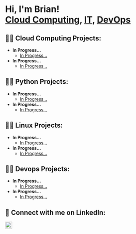 <h1>Hi, I'm Brian! <br/><a href="">Cloud Computing</a>, <a href="">IT</a>, <a href="https://github.com/brianhernandez04">DevOps</a></h1>

<h2>👨‍💻 Cloud Computing Projects:</h2>

- <b>In Progress...</b>
  - [In Progress...](https://example.com/)
- <b>In Progress...</b>
  - [In Progress...](https://example.com/)

<h2>👨‍💻 Python Projects:</h2>

- <b>In Progress...</b>
  - [In Progress...](https://example.com/)
- <b>In Progress...</b>
  - [In Progress...](https://example.com/)

<h2>👨‍💻 Linux Projects:</h2>

- <b>In Progress...</b>
  - [In Progress...](https://example.com/)
- <b>In Progress...</b>
  - [In Progress...](https://example.com/)

<h2>👨‍💻 Devops Projects:</h2>

- <b>In Progress...</b>
  - [In Progress...](https://example.com/)
- <b>In Progress...</b>
  - [In Progress...](https://example.com/)
  
<h2> 🤳 Connect with me on LinkedIn:</h2>

[<img align="left" alt="JoshMadakor | LinkedIn" width="22px" src="https://cdn.jsdelivr.net/npm/simple-icons@v3/icons/linkedin.svg" />][linkedin]

[linkedin]: https://www.linkedin.com/in/brian-hernandez-8a1666283/
